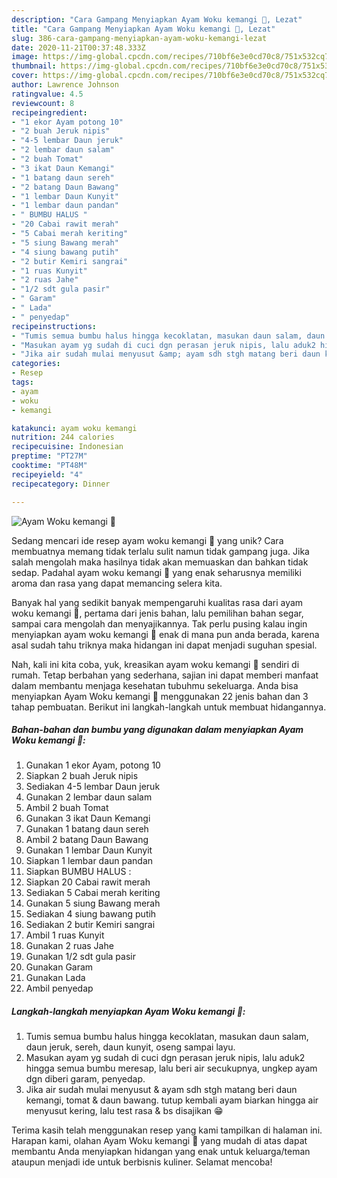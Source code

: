 ```yaml
---
description: "Cara Gampang Menyiapkan Ayam Woku kemangi 💛, Lezat"
title: "Cara Gampang Menyiapkan Ayam Woku kemangi 💛, Lezat"
slug: 386-cara-gampang-menyiapkan-ayam-woku-kemangi-lezat
date: 2020-11-21T00:37:48.333Z
image: https://img-global.cpcdn.com/recipes/710bf6e3e0cd70c8/751x532cq70/ayam-woku-kemangi-💛-foto-resep-utama.jpg
thumbnail: https://img-global.cpcdn.com/recipes/710bf6e3e0cd70c8/751x532cq70/ayam-woku-kemangi-💛-foto-resep-utama.jpg
cover: https://img-global.cpcdn.com/recipes/710bf6e3e0cd70c8/751x532cq70/ayam-woku-kemangi-💛-foto-resep-utama.jpg
author: Lawrence Johnson
ratingvalue: 4.5
reviewcount: 8
recipeingredient:
- "1 ekor Ayam potong 10"
- "2 buah Jeruk nipis"
- "4-5 lembar Daun jeruk"
- "2 lembar daun salam"
- "2 buah Tomat"
- "3 ikat Daun Kemangi"
- "1 batang daun sereh"
- "2 batang Daun Bawang"
- "1 lembar Daun Kunyit"
- "1 lembar daun pandan"
- " BUMBU HALUS "
- "20 Cabai rawit merah"
- "5 Cabai merah keriting"
- "5 siung Bawang merah"
- "4 siung bawang putih"
- "2 butir Kemiri sangrai"
- "1 ruas Kunyit"
- "2 ruas Jahe"
- "1/2 sdt gula pasir"
- " Garam"
- " Lada"
- " penyedap"
recipeinstructions:
- "Tumis semua bumbu halus hingga kecoklatan, masukan daun salam, daun jeruk, sereh, daun kunyit, oseng sampai layu."
- "Masukan ayam yg sudah di cuci dgn perasan jeruk nipis, lalu aduk2 hingga semua bumbu meresap, lalu beri air secukupnya, ungkep ayam dgn diberi garam, penyedap."
- "Jika air sudah mulai menyusut &amp; ayam sdh stgh matang beri daun kemangi, tomat &amp; daun bawang. tutup kembali ayam biarkan hingga air menyusut kering, lalu test rasa &amp; bs disajikan 😁"
categories:
- Resep
tags:
- ayam
- woku
- kemangi

katakunci: ayam woku kemangi 
nutrition: 244 calories
recipecuisine: Indonesian
preptime: "PT27M"
cooktime: "PT48M"
recipeyield: "4"
recipecategory: Dinner

---
```



![Ayam Woku kemangi 💛](https://img-global.cpcdn.com/recipes/710bf6e3e0cd70c8/751x532cq70/ayam-woku-kemangi-💛-foto-resep-utama.jpg)

Sedang mencari ide resep ayam woku kemangi 💛 yang unik? Cara membuatnya memang tidak terlalu sulit namun tidak gampang juga. Jika salah mengolah maka hasilnya tidak akan memuaskan dan bahkan tidak sedap. Padahal ayam woku kemangi 💛 yang enak seharusnya memiliki aroma dan rasa yang dapat memancing selera kita.

Banyak hal yang sedikit banyak mempengaruhi kualitas rasa dari ayam woku kemangi 💛, pertama dari jenis bahan, lalu pemilihan bahan segar, sampai cara mengolah dan menyajikannya. Tak perlu pusing kalau ingin menyiapkan ayam woku kemangi 💛 enak di mana pun anda berada, karena asal sudah tahu triknya maka hidangan ini dapat menjadi suguhan spesial.




Nah, kali ini kita coba, yuk, kreasikan ayam woku kemangi 💛 sendiri di rumah. Tetap berbahan yang sederhana, sajian ini dapat memberi manfaat dalam membantu menjaga kesehatan tubuhmu sekeluarga. Anda bisa menyiapkan Ayam Woku kemangi 💛 menggunakan 22 jenis bahan dan 3 tahap pembuatan. Berikut ini langkah-langkah untuk membuat hidangannya.

<!--inarticleads1-->

##### Bahan-bahan dan bumbu yang digunakan dalam menyiapkan Ayam Woku kemangi 💛:

1. Gunakan 1 ekor Ayam, potong 10
1. Siapkan 2 buah Jeruk nipis
1. Sediakan 4-5 lembar Daun jeruk
1. Gunakan 2 lembar daun salam
1. Ambil 2 buah Tomat
1. Gunakan 3 ikat Daun Kemangi
1. Gunakan 1 batang daun sereh
1. Ambil 2 batang Daun Bawang
1. Gunakan 1 lembar Daun Kunyit
1. Siapkan 1 lembar daun pandan
1. Siapkan  BUMBU HALUS :
1. Siapkan 20 Cabai rawit merah
1. Sediakan 5 Cabai merah keriting
1. Gunakan 5 siung Bawang merah
1. Sediakan 4 siung bawang putih
1. Sediakan 2 butir Kemiri sangrai
1. Ambil 1 ruas Kunyit
1. Gunakan 2 ruas Jahe
1. Gunakan 1/2 sdt gula pasir
1. Gunakan  Garam
1. Gunakan  Lada
1. Ambil  penyedap




<!--inarticleads2-->

##### Langkah-langkah menyiapkan Ayam Woku kemangi 💛:

1. Tumis semua bumbu halus hingga kecoklatan, masukan daun salam, daun jeruk, sereh, daun kunyit, oseng sampai layu.
1. Masukan ayam yg sudah di cuci dgn perasan jeruk nipis, lalu aduk2 hingga semua bumbu meresap, lalu beri air secukupnya, ungkep ayam dgn diberi garam, penyedap.
1. Jika air sudah mulai menyusut &amp; ayam sdh stgh matang beri daun kemangi, tomat &amp; daun bawang. tutup kembali ayam biarkan hingga air menyusut kering, lalu test rasa &amp; bs disajikan 😁




Terima kasih telah menggunakan resep yang kami tampilkan di halaman ini. Harapan kami, olahan Ayam Woku kemangi 💛 yang mudah di atas dapat membantu Anda menyiapkan hidangan yang enak untuk keluarga/teman ataupun menjadi ide untuk berbisnis kuliner. Selamat mencoba!
